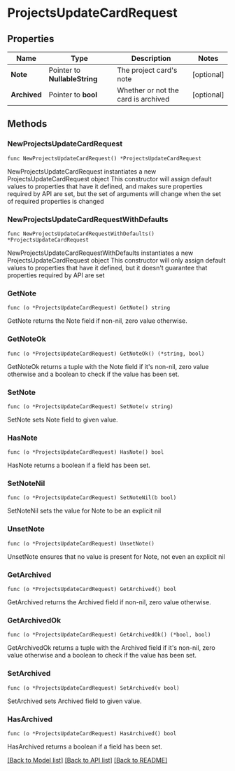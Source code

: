 # ProjectsUpdateCardRequest

## Properties

Name | Type | Description | Notes
------------ | ------------- | ------------- | -------------
**Note** | Pointer to **NullableString** | The project card&#39;s note | [optional] 
**Archived** | Pointer to **bool** | Whether or not the card is archived | [optional] 

## Methods

### NewProjectsUpdateCardRequest

`func NewProjectsUpdateCardRequest() *ProjectsUpdateCardRequest`

NewProjectsUpdateCardRequest instantiates a new ProjectsUpdateCardRequest object
This constructor will assign default values to properties that have it defined,
and makes sure properties required by API are set, but the set of arguments
will change when the set of required properties is changed

### NewProjectsUpdateCardRequestWithDefaults

`func NewProjectsUpdateCardRequestWithDefaults() *ProjectsUpdateCardRequest`

NewProjectsUpdateCardRequestWithDefaults instantiates a new ProjectsUpdateCardRequest object
This constructor will only assign default values to properties that have it defined,
but it doesn't guarantee that properties required by API are set

### GetNote

`func (o *ProjectsUpdateCardRequest) GetNote() string`

GetNote returns the Note field if non-nil, zero value otherwise.

### GetNoteOk

`func (o *ProjectsUpdateCardRequest) GetNoteOk() (*string, bool)`

GetNoteOk returns a tuple with the Note field if it's non-nil, zero value otherwise
and a boolean to check if the value has been set.

### SetNote

`func (o *ProjectsUpdateCardRequest) SetNote(v string)`

SetNote sets Note field to given value.

### HasNote

`func (o *ProjectsUpdateCardRequest) HasNote() bool`

HasNote returns a boolean if a field has been set.

### SetNoteNil

`func (o *ProjectsUpdateCardRequest) SetNoteNil(b bool)`

 SetNoteNil sets the value for Note to be an explicit nil

### UnsetNote
`func (o *ProjectsUpdateCardRequest) UnsetNote()`

UnsetNote ensures that no value is present for Note, not even an explicit nil
### GetArchived

`func (o *ProjectsUpdateCardRequest) GetArchived() bool`

GetArchived returns the Archived field if non-nil, zero value otherwise.

### GetArchivedOk

`func (o *ProjectsUpdateCardRequest) GetArchivedOk() (*bool, bool)`

GetArchivedOk returns a tuple with the Archived field if it's non-nil, zero value otherwise
and a boolean to check if the value has been set.

### SetArchived

`func (o *ProjectsUpdateCardRequest) SetArchived(v bool)`

SetArchived sets Archived field to given value.

### HasArchived

`func (o *ProjectsUpdateCardRequest) HasArchived() bool`

HasArchived returns a boolean if a field has been set.


[[Back to Model list]](../README.md#documentation-for-models) [[Back to API list]](../README.md#documentation-for-api-endpoints) [[Back to README]](../README.md)


